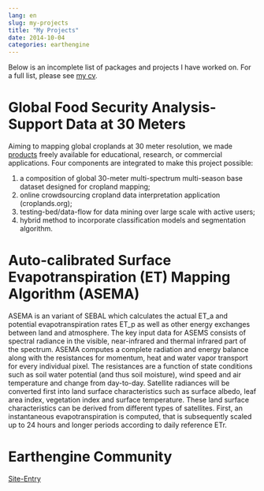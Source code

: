 ```yaml
---
lang: en
slug: my-projects
title: "My Projects"
date: 2014-10-04
categories: earthengine
---
```


Below is an incomplete list of packages and projects I have worked on. For a full list, please see [my cv](/cv).

# Global Food Security Analysis-Support Data at 30 Meters

Aiming to mapping global croplands at 30 meter resolution, we made [products](https://croplands.org/) freely available for educational, research, or commercial applications. Four components are integrated to make this project possible:

1. a composition of global 30-meter multi-spectrum multi-season base dataset designed for cropland mapping; 
2. online crowdsourcing cropland data interpretation application (croplands.org);
3. testing-bed/data-flow for data mining over large scale with active users; 
4. hybrid method to incorporate classification models and segmentation algorithm.

# Auto-calibrated Surface Evapotranspiration (ET) Mapping Algorithm (ASEMA)

ASEMA is an variant of SEBAL which calculates the actual ET_a and potential evapotranspiration rates ET_p as well as other energy exchanges between land and atmosphere. The key input data for ASEMS consists of spectral radiance in the visible, near-infrared and thermal infrared part of the spectrum. ASEMA computes a complete radiation and energy balance along with the resistances for momentum, heat and water vapor transport for every individual pixel. The resistances are a function of state conditions such as soil water potential (and thus soil moisture), wind speed and air temperature and change from day-to-day. Satellite radiances will be converted first into land surface characteristics such as surface albedo, leaf area index, vegetation index and surface temperature. These land surface characteristics can be derived from different types of satellites. First, an instantaneous evapotranspiration is computed, that is subsequently scaled up to 24 hours and longer periods according to daily reference ETr.

# Earthengine Community

[Site-Entry](https://suredream.github.io/ee-community/)


